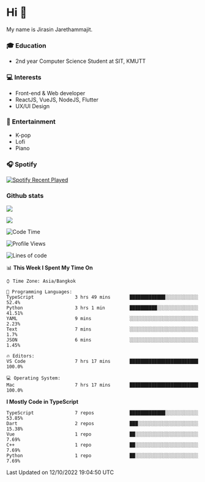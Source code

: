 # Hi 👋
My name is Jirasin Jarethammajit. 
### 🎓 Education
- 2nd year Computer Science Student at SIT, KMUTT
### 💻 Interests
- Front-end & Web developer
- ReactJS, VueJS, NodeJS, Flutter
- UX/UI Design
### 🎵 Entertainment
- K-pop
- Lofi
- Piano
### 🎧 Spotify
[![Spotify Recent Played](https://spotify-recently-played-readme.vercel.app/api?user=21xjchjcwtzuuwvp2l56ldaoi&width=600)](https://open.spotify.com/user/21xjchjcwtzuuwvp2l56ldaoi)

### Github stats
[![](https://github-readme-stats.vercel.app/api/top-langs/?username=jirasin02&layout=compact&theme=nightowl)]()

[![](https://github-readme-stats.vercel.app/api?username=jirasin02&show_icons=true&theme=nightowl)]()

<!--START_SECTION:waka-->
![Code Time](http://img.shields.io/badge/Code%20Time-127%20hrs%2037%20mins-blue)

![Profile Views](http://img.shields.io/badge/Profile%20Views-0-blue)

![Lines of code](https://img.shields.io/badge/From%20Hello%20World%20I%27ve%20Written-46%20Thousand%20lines%20of%20code-blue)

📊 **This Week I Spent My Time On** 

```text
⌚︎ Time Zone: Asia/Bangkok

💬 Programming Languages: 
TypeScript               3 hrs 49 mins       █████████████░░░░░░░░░░░░   52.4% 
Python                   3 hrs 1 min         ██████████░░░░░░░░░░░░░░░   41.51% 
YAML                     9 mins              ░░░░░░░░░░░░░░░░░░░░░░░░░   2.23% 
Text                     7 mins              ░░░░░░░░░░░░░░░░░░░░░░░░░   1.7% 
JSON                     6 mins              ░░░░░░░░░░░░░░░░░░░░░░░░░   1.45%

🔥 Editors: 
VS Code                  7 hrs 17 mins       █████████████████████████   100.0%

💻 Operating System: 
Mac                      7 hrs 17 mins       █████████████████████████   100.0%

```

**I Mostly Code in TypeScript** 

```text
TypeScript               7 repos             █████████████░░░░░░░░░░░░   53.85% 
Dart                     2 repos             ███░░░░░░░░░░░░░░░░░░░░░░   15.38% 
Vue                      1 repo              ██░░░░░░░░░░░░░░░░░░░░░░░   7.69% 
C++                      1 repo              ██░░░░░░░░░░░░░░░░░░░░░░░   7.69% 
Python                   1 repo              ██░░░░░░░░░░░░░░░░░░░░░░░   7.69%

```



 Last Updated on 12/10/2022 19:04:50 UTC
<!--END_SECTION:waka-->

